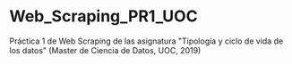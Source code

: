 # Web_Scraping_PR1_UOC
Práctica 1 de Web Scraping de las asignatura "Tipología y ciclo de vida de los datos" (Master de Ciencia de Datos, UOC, 2019)
